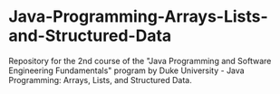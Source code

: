 # Java-Programming-Arrays-Lists-and-Structured-Data
Repository for the 2nd course of the "Java Programming and Software Engineering Fundamentals" program by Duke University - Java Programming: Arrays, Lists, and Structured Data.
